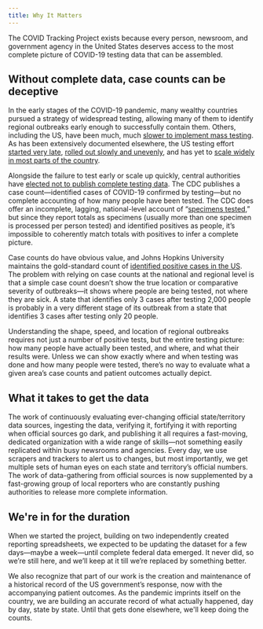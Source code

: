 ```yaml
---
title: Why It Matters
---
```

The COVID Tracking Project exists because every person, newsroom, and government agency in the United States deserves access to the most complete picture of COVID-19 testing data that can be assembled. 

## Without complete data, case counts can be deceptive

In the early stages of the COVID-19 pandemic, many wealthy countries pursued a strategy of widespread testing, allowing many of them to identify regional outbreaks early enough to successfully contain them. Others, including the US, have been much, much [slower to implement mass testing](https://www.nytimes.com/2020/03/20/world/europe/coronavirus-testing-world-countries-cities-states.html). As has been extensively documented elsewhere, the US testing effort [started very late](https://www.theatlantic.com/health/archive/2020/03/how-many-americans-are-sick-lost-february/608521/), [rolled out slowly and unevenly](https://www.theatlantic.com/health/archive/2020/03/why-coronavirus-testing-us-so-delayed/607954/), and has yet to [scale widely in most parts of the country](https://www.theatlantic.com/science/archive/2020/03/who-gets-tested-coronavirus/607999/). 

Alongside the failure to test early or scale up quickly, central authorities have [elected not to publish complete testing data](https://www.theatlantic.com/health/archive/2020/03/how-many-americans-have-been-tested-coronavirus/607597/). The CDC publishes a case count—identified cases of COVID-19 confirmed by testing—but no complete accounting of how many people have been tested. The CDC does offer an incomplete, lagging, national-level account of “[specimens tested](https://www.cdc.gov/coronavirus/2019-ncov/cases-updates/testing-in-us.html),” but since they report totals as specimens (usually more than one specimen is processed per person tested) and identified positives as people, it’s impossible to coherently match totals with positives to infer a complete picture.

Case counts do have obvious value, and Johns Hopkins University maintains the gold-standard count of [identified positive cases in the US](https://coronavirus.jhu.edu/map.html). The problem with relying on case counts at the national and regional level is that a simple case count doesn’t show the true location or comparative severity of outbreaks—it shows where people are being tested, not where they are sick. A state that identifies only 3 cases after testing 2,000 people is probably in a very different stage of its outbreak from a state that identifies 3 cases after testing only 20 people.

Understanding the shape, speed, and location of regional outbreaks requires not just a number of positive tests, but the entire testing picture: how many people have actually been tested, and where, and what their results were. Unless we can show exactly where and when testing was done and how many people were tested, there’s no way to evaluate what a given area’s case counts and patient outcomes actually depict.

## What it takes to get the data

The work of continuously evaluating ever-changing official state/territory data sources, ingesting the data, verifying it, fortifying it with reporting when official sources go dark, and publishing it all requires a fast-moving, dedicated organization with a wide range of skills—not something easily replicated within busy newsrooms and agencies. Every day, we use scrapers and trackers to alert us to changes, but most importantly, we get multiple sets of human eyes on each state and territory’s official numbers. The work of data-gathering from official sources is now supplemented by a fast-growing group of local reporters who are constantly pushing authorities to release more complete information.

## We're in for the duration

When we started the project, building on two independently created reporting spreadsheets, we expected to be updating the dataset for a few days—maybe a week—until complete federal data emerged. It never did, so we’re still here, and we’ll keep at it till we’re replaced by something better.

We also recognize that part of our work is the creation and maintenance of a historical record of the US government’s response, now with the accompanying patient outcomes. As the pandemic imprints itself on the country, we are building an accurate record of what actually happened, day by day, state by state. Until that gets done elsewhere, we'll keep doing the counts.

